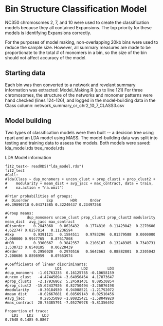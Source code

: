 # Bin Structure Classification Model

NC350 chromosomes 2, 7, and 10 were used to create the classification models because they all contained Expansions. 
The top priority for these models is identifying Expansions correctly.

For the purposes of model making, non-overlapping 20kb bins were used to reduce the sample size. However, all summary measures are made to 
be proportionate to the total # of monomers in a bin, so the size of the bin should not affect accuracy of the model.

## Starting data
Each bin was then converted to a network and revelant summary information was extracted: 
Model_Making.R (up to line 121)
For three chromosomes, the structure of the networks and monomer patterns were hand checked (lines 124-126), and logged in the model-building data in the Class 
column: network_summary_or_chr2_10_7_CLASS3.csv


## Model building
Two types of classification models were then built -- a decision tree using rpart and an LDA model using MASS. The model-building data was split into testing and
training data to assess the models. Both models were saved: 
lda_model.rds
tree_model.rds



LDA Model information
```
fit2_test<- readRDS("lda_model.rds")
fit2_test
#Call:
#lda(Class ~ dup_monomers + uncon_clust + prop_clust1 + prop_clust2 + 
#    modularity + mean_dist + avg_jacc + max_contract, data = train, 
#    na.action = "na.omit")

#Prior probabilities of groups:
#  Disorder        Exp        HOR      Order 
#0.39890710 0.04371585 0.32240437 0.23497268 

#Group means:
#         dup_monomers uncon_clust prop_clust1 prop_clust2 modularity mean_dist  avg_jacc max_contract
#Disorder    0.2843868   0.8626432   0.1774810  0.11423842  0.2270600  4.622747 0.8257814   0.11236594
#Exp         0.9391121   0.1584511   0.9783296  0.01379588  0.0000000  2.000000 0.9947765   0.87617808
#HOR         0.3300667   0.3842357   0.2106107  0.13248385  0.7349731  1.530723 0.8540105   0.06220439
#Order       0.2956020   0.2970516   0.5642663  0.08882801  0.2305042  2.208686 0.8898959   0.07653974

#Coefficients of linear discriminants:
#                      LD1         LD2         LD3
#dup_monomers  -1.01763235  0.16125755 -0.10658159
#uncon_clust   -4.47445894 -3.64050454  4.17873647
#prop_clust1   -2.17936862  5.24591431  8.08530854
#prop_clust2  -15.62437926  0.82750494 -3.26076198
#modularity    -0.30184930  0.94008521 -1.21792072
#mean_dist     -0.02667681  0.08569143  0.02510456
#avg_jacc       0.28535090 -1.80825421 -1.58049920
#max_contract  20.75385791 -7.05276978 -5.81356492

Proportion of trace:
   LD1    LD2    LD3 
0.7648 0.1485 0.0867 
